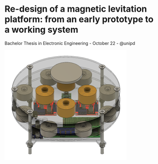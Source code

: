 # Re-design of a magnetic levitation platform: from an early prototype to a working system
Bachelor Thesis in Electronic Engineering - October 22 - @unipd

<img src="https://github.com/albertomors/maglev22/blob/main/model_fusion.png" width="400">
